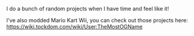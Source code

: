 I do a bunch of random projects when I have time and feel like it!

I've also modded Mario Kart Wii, you can check out those projects here: https://wiki.tockdom.com/wiki/User:TheMostOGName

<!---
TheMostOGName/TheMostOGName is a ✨ special ✨ repository because its `README.md` (this file) appears on your GitHub profile.
You can click the Preview link to take a look at your changes.
--->
